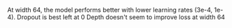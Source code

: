 At width 64, the model performs better with lower learning rates (3e-4, 1e-4).
Dropout is best left at 0
Depth doesn't seem to improve loss at width 64